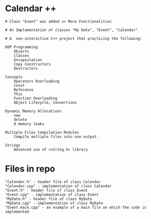 # Calendar ++ 
    # Class "Event" was added => More Functionalities
    
    # An Implementation of classes "My Date", "Event", "Calendar"
    
    # A  non-interactive C++ project that practicing the following:
    
    OOP Programming
        Objects
        Classes
        Encapsulation
        Copy Constructors
        Destructors
        
    Concepts
        Operators Overloading
        Const
        Reference
        This
        Function Overloading
        Object Lifecycle, Convertions
    
    Dynamic Memory Allocations
        new
        delete
        0 memory leaks
        
    Multiple Files Compilation Modules
        Compile multiple files into one output. 
        
    Strings
        Advanced use of <string.h> library
        
# Files in repo
    "Calendar.h" - header file of class Calendar
    "Calendar.cpp" - implementation of class Calendar
    "Event.h" - header file of class Event
    "Event.cpp" - implementation of class Event
    "MyDate.h" - header file of class MyDate
    "MyDate.cpp" - implementation of class MyDate
    "Event_main.cpp" - an example of a main file on which the code is implemented
